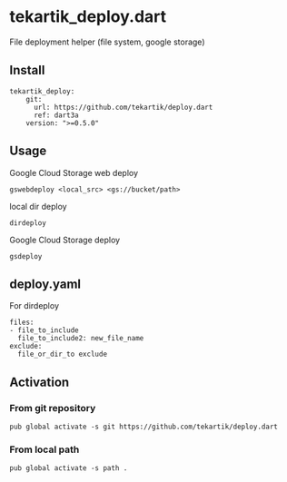 # tekartik_deploy.dart

File deployment helper (file system, google storage)

## Install

````
tekartik_deploy:
    git:
      url: https://github.com/tekartik/deploy.dart
      ref: dart3a
    version: ">=0.5.0"
````

## Usage

Google Cloud Storage web deploy

    gswebdeploy <local_src> <gs://bucket/path>
    
local dir deploy

    dirdeploy

Google Cloud Storage deploy

    gsdeploy


## deploy.yaml

For dirdeploy

    files:
    - file_to_include
      file_to_include2: new_file_name
    exclude:
      file_or_dir_to exclude

## Activation

### From git repository

    pub global activate -s git https://github.com/tekartik/deploy.dart

### From local path

    pub global activate -s path .

